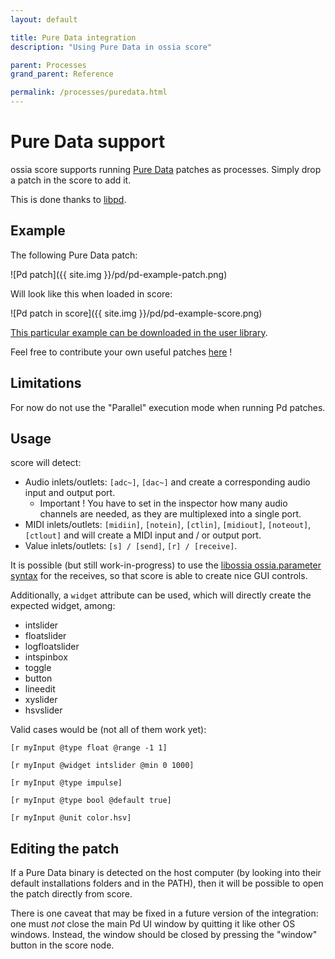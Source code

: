 ```yaml
---
layout: default

title: Pure Data integration
description: "Using Pure Data in ossia score"

parent: Processes
grand_parent: Reference

permalink: /processes/puredata.html
---
```


# Pure Data support

ossia score supports running [Pure Data](http://msp.ucsd.edu/software.html) patches as processes.
Simply drop a patch in the score to add it.

This is done thanks to [libpd](https://github.com/libpd/libpd).

## Example

The following Pure Data patch:

![Pd patch]({{ site.img }}/pd/pd-example-patch.png)

Will look like this when loaded in score:

![Pd patch in score]({{ site.img }}/pd/pd-example-score.png)

[This particular example can be downloaded in the user library](https://raw.githubusercontent.com/ossia/score-user-library/master/Presets/PureData/example-synthesizer.pd).

Feel free to contribute your own useful patches [here](https://github.com/ossia/score-user-library/tree/master/Presets/PureData) !

## Limitations

For now do not use the "Parallel" execution mode when running Pd patches.

## Usage

score will detect:

- Audio inlets/outlets: `[adc~]`, `[dac~]` and create a corresponding audio input and output port.
  - Important ! You have to set in the inspector how many audio channels are needed, as they are multiplexed into a single port.
- MIDI inlets/outlets: `[midiin]`, `[notein]`, `[ctlin]`, `[midiout]`, `[noteout]`, `[ctlout]` and will create a MIDI input and / or output port.
- Value inlets/outlets: `[s] / [send]`, `[r] / [receive]`.

It is possible (but still work-in-progress) to use the [libossia ossia.parameter syntax](https://ossia.io/ossia-docs/?plaintext--pd#creating-parameters) for the receives, so that score is able to create nice GUI controls.

Additionally, a `widget` attribute can be used, which will directly create the expected widget, among:

- intslider
- floatslider
- logfloatslider
- intspinbox
- toggle
- button
- lineedit
- xyslider
- hsvslider

Valid cases would be (not all of them work yet):

```
[r myInput @type float @range -1 1]

[r myInput @widget intslider @min 0 1000]

[r myInput @type impulse]

[r myInput @type bool @default true]

[r myInput @unit color.hsv]
```

## Editing the patch

If a Pure Data binary is detected on the host computer (by looking into their default installations folders and in the PATH), then it will be possible to open the patch directly from score.

There is one caveat that may be fixed in a future version of the integration: one must *not* close the main Pd UI window by quitting it like other OS windows.
Instead, the window should be closed by pressing the "window" button in the score node.